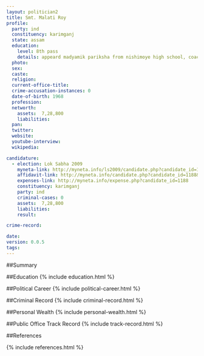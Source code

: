 ```yaml
---
layout: politician2
title: Smt. Malati Roy
profile: 
  party: ind
  constituency: karimganj
  state: assam
  education: 
    level: 8th pass
    details: appeard madyamik pariksha from nishimoye high school, coachbehar,west bengal in the year 1991
  photo: 
  sex: 
  caste: 
  religion: 
  current-office-title: 
  crime-accusation-instances: 0
  date-of-birth: 1968
  profession: 
  networth: 
    assets:  7,28,800
    liabilities: 
  pan: 
  twitter: 
  website: 
  youtube-interview: 
  wikipedia: 

candidature: 
  - election: Lok Sabha 2009
    myneta-link: http://myneta.info/ls2009/candidate.php?candidate_id=1188
    affidavit-link: http://myneta.info/candidate.php?candidate_id=1188&scan=original
    expenses-link: http://myneta.info/expense.php?candidate_id=1188
    constituency: karimganj 
    party: ind
    criminal-cases: 0
    assets:  7,28,800
    liabilities: 
    result:  

crime-record: 

date: 
version: 0.0.5
tags: 
---
```

##Summary


##Education
{% include education.html %}


##Political Career
{% include political-career.html %}


##Criminal Record
{% include criminal-record.html %}


##Personal Wealth
{% include personal-wealth.html %}


##Public Office Track Record
{% include track-record.html %}


##References


{% include references.html %}